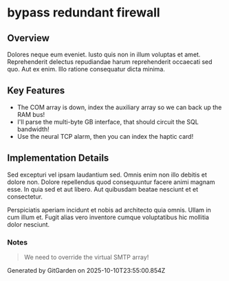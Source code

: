 # bypass redundant firewall

## Overview
Dolores neque eum eveniet. Iusto quis non in illum voluptas et amet. Reprehenderit delectus repudiandae harum reprehenderit occaecati sed quo. Aut ex enim. Illo ratione consequatur dicta minima.

## Key Features
- The COM array is down, index the auxiliary array so we can back up the RAM bus!
- I'll parse the multi-byte GB interface, that should circuit the SQL bandwidth!
- Use the neural TCP alarm, then you can index the haptic card!

## Implementation Details
Sed excepturi vel ipsam laudantium sed. Omnis enim non illo debitis et dolore non. Dolore repellendus quod consequuntur facere animi magnam esse. In quia sed et aut libero. Aut quibusdam beatae nesciunt et et consectetur.
 Perspiciatis aperiam incidunt et nobis ad architecto quia omnis. Ullam in cum illum et. Fugit alias vero inventore cumque voluptatibus hic mollitia dolor nesciunt.

### Notes
> We need to override the virtual SMTP array!

Generated by GitGarden on 2025-10-10T23:55:00.854Z
